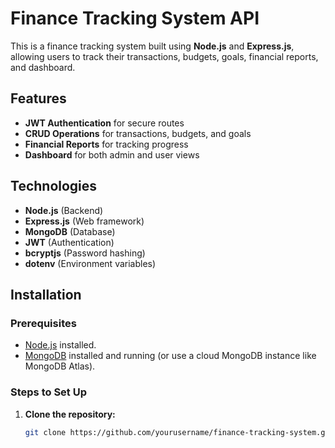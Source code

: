# Finance Tracking System API

This is a finance tracking system built using **Node.js** and **Express.js**, allowing users to track their transactions, budgets, goals, financial reports, and dashboard.

## Features

- **JWT Authentication** for secure routes
- **CRUD Operations** for transactions, budgets, and goals
- **Financial Reports** for tracking progress
- **Dashboard** for both admin and user views

## Technologies

- **Node.js** (Backend)
- **Express.js** (Web framework)
- **MongoDB** (Database)
- **JWT** (Authentication)
- **bcryptjs** (Password hashing)
- **dotenv** (Environment variables)

## Installation

### Prerequisites

- [Node.js](https://nodejs.org/en/download/) installed.
- [MongoDB](https://www.mongodb.com/try/download/community) installed and running (or use a cloud MongoDB instance like MongoDB Atlas).

### Steps to Set Up

1. **Clone the repository:**
   ```bash
   git clone https://github.com/yourusername/finance-tracking-system.git
